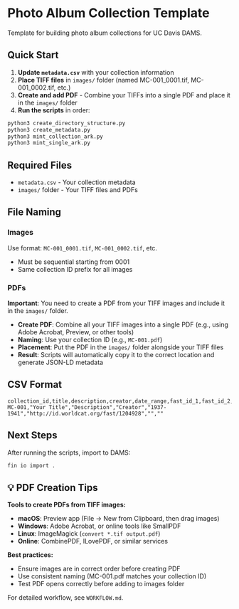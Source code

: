 # Photo Album Collection Template

Template for building photo album collections for UC Davis DAMS.

## Quick Start

1. **Update `metadata.csv`** with your collection information
2. **Place TIFF files** in `images/` folder (named MC-001_0001.tif, MC-001_0002.tif, etc.)
3. **Create and add PDF** - Combine your TIFFs into a single PDF and place it in the `images/` folder
4. **Run the scripts** in order:

```bash
python3 create_directory_structure.py
python3 create_metadata.py
python3 mint_collection_ark.py
python3 mint_single_ark.py
```

## Required Files

- `metadata.csv` - Your collection metadata
- `images/` folder - Your TIFF files and PDFs

## File Naming

### Images
Use format: `MC-001_0001.tif`, `MC-001_0002.tif`, etc.
- Must be sequential starting from 0001
- Same collection ID prefix for all images

### PDFs
**Important**: You need to create a PDF from your TIFF images and include it in the `images/` folder.
- **Create PDF**: Combine all your TIFF images into a single PDF (e.g., using Adobe Acrobat, Preview, or other tools)
- **Naming**: Use your collection ID (e.g., `MC-001.pdf`)
- **Placement**: Put the PDF in the `images/` folder alongside your TIFF files
- **Result**: Scripts will automatically copy it to the correct location and generate JSON-LD metadata

## CSV Format

```csv
collection_id,title,description,creator,date_range,fast_id_1,fast_id_2,fast_id_3
MC-001,"Your Title","Description","Creator","1937-1941","http://id.worldcat.org/fast/1204928","",""
```

## Next Steps

After running the scripts, import to DAMS:
```bash
fin io import .
```

## 💡 PDF Creation Tips

**Tools to create PDFs from TIFF images:**
- **macOS**: Preview app (File → New from Clipboard, then drag images)
- **Windows**: Adobe Acrobat, or online tools like SmallPDF
- **Linux**: ImageMagick (`convert *.tif output.pdf`)
- **Online**: CombinePDF, ILovePDF, or similar services

**Best practices:**
- Ensure images are in correct order before creating PDF
- Use consistent naming (MC-001.pdf matches your collection ID)
- Test PDF opens correctly before adding to images folder

For detailed workflow, see `WORKFLOW.md`.
